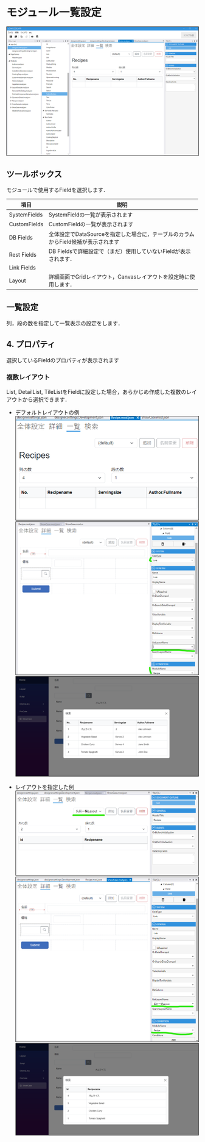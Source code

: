 # モジュール一覧設定

<img src="./images/module/モジュール一覧.png" alt="モジュール一覧" title="モジュール一覧" style="border: 1px solid;">

## ツールボックス
モジュールで使用するFieldを選択します．

| 項目           | 説明                                               |
|--------------|--------------------------------------------------|
| SystemFields | SystemFieldの一覧が表示されます                            |
| CustomFields | CustomFieldの一覧が表示されます                            |
| DB Fields    | 全体設定でDataSourceを指定した場合に，テーブルのカラムからField候補が表示されます |
| Rest Fields  | DB Fieldsで詳細設定で（まだ）使用していないFieldが表示されます．          |
| Link Fields  |                                                  |
| Layout       | 詳細画面でGridレイアウト，Canvasレイアウトを設定時に使用します．            |

## 一覧設定
列，段の数を指定して一覧表示の設定をします．

## 4. プロパティ
選択しているFieldのプロパティが表示されます


### 複数レイアウト
List, DetailList, TileListをFieldに設定した場合，あらかじめ作成した複数のレイアウトから選択できます．
- デフォルトレイアウトの例
  <img src="./images/module/一覧デフォルトレイアウト.png" alt="一覧デフォルトレイアウト" title="一覧デフォルトレイアウト" style="border: 1px solid;">
  <img src="./images/module/一覧デフォルトレイアウト指定.png" alt="一覧デフォルトレイアウト指定" title="一覧デフォルトレイアウト指定" style="border: 1px solid;">
  <img src="./images/module/一覧デフォルトレイアウト表示.png" alt="一覧デフォルトレイアウト表示" title="一覧デフォルトレイアウト表示" style="border: 1px solid;">


- レイアウトを指定した例
  <img src="./images/module/一覧名前レイアウト.png" alt="一覧名前レイアウト" title="一覧名前レイアウト" style="border: 1px solid;">
  <img src="./images/module/一覧名前レイアウト指定.png" alt="一覧名前レイアウト指定" title="一覧名前レイアウト指定" style="border: 1px solid;">
  <img src="./images/module/一覧名前レイアウト表示.png" alt="一覧名前レイアウト表示" title="一覧名前レイアウト表示" style="border: 1px solid;">

